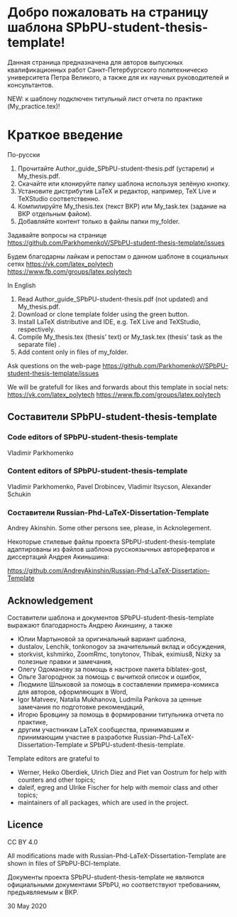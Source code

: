 ﻿# Добро пожаловать на страницу шаблона SPbPU-student-thesis-template!


Данная страница предназначена для авторов выпускных квалификационных работ Санкт-Петербургского политехническо университета Петра Великого, а также для их научных руководителей и консультантов. 

NEW: к шаблону подключен титульный лист отчета по практике (My_practice.tex)!


# Краткое введение

По-русски

1. Прочитайте Author_guide_SPbPU-student-thesis.pdf (устарели) и My_thesis.pdf.
2. Скачайте или клонируйте папку шаблона используя зелёную кнопку.
3. Установите дистрибутив LaTeX и редактор, например, TeX Live и TeXStudio соответственно.
4. Компилируйте My_thesis.tex (текст ВКР) или My_task.tex (задание на ВКР отдельным файом).  
5. Добавляйте контент только в файлы папки my_folder.  


Задавайте вопросы на странице https://github.com/ParkhomenkoV/SPbPU-student-thesis-template/issues

Будем благодарны лайкам и репостам о данном шаблоне в социальных сетях
https://vk.com/latex_polytech
https://www.fb.com/groups/latex.polytech


In English

1. Read Author_guide_SPbPU-student-thesis.pdf (not updated) and My_thesis.pdf.
2. Download or clone template folder using the green button.
3. Install LaTeX distributive and IDE, e.g. TeX Live and TeXStudio, respectively.
4. Compile My_thesis.tex (thesis' text) or My_task.tex (thesis' task as the separate file) .
5. Add content only in files of my_folder.   

Ask questions on the web-page https://github.com/ParkhomenkoV/SPbPU-student-thesis-template/issues

We will be gratefull for likes and forwards about this template in social nets:
https://vk.com/latex_polytech
https://www.fb.com/groups/latex.polytech

## Составители SPbPU-student-thesis-template

### Code editors of SPbPU-student-thesis-template

Vladimir Parkhomenko


### Content editors of SPbPU-student-thesis-template

Vladimir Parkhomenko,
Pavel Drobincev,
Vladimir Itsycson,
Alexander Schukin



### Составители Russian-Phd-LaTeX-Dissertation-Template

Andrey Akinshin. 
Some other persons see, please, in Acknolegement.

Некоторые стилевые файлы проекта SPbPU-student-thesis-template адаптированы из файлов шаблона русскоязычных авторефератов и диссертаций Андрея Акиньшина:

https://github.com/AndreyAkinshin/Russian-Phd-LaTeX-Dissertation-Template


## Acknowledgement


Составители шаблона и документов SPbPU-student-thesis-template выражают благодарность Андрею Акиншину, а также

- Юлии Мартыновой за оригинальный вариант шаблона,
- dustalov, Lenchik, tonkonogov за значительный вклад и обсуждения,
- storkvist, kshmirko, ZoomRmc, tonytonov, Thibak, eximius8, Nizky за полезные правки и замечания,
- Олегу Одоманову за помощь в настроке пакета biblatex-gost,
- Ольге Загороднюк за помощь с вычиткой описок и ошибок,
- Людмиле Шлыковой за помощь в составлении примера-комикса для авторов, оформляющих в Word,
- Igor Matveev, Natalia Mukhanova, Ludmila Pankova за ценные замечания по подготовке рекомендаций,
- Игорю Бровцину за помощь в формировании титульника отчета по практике,
- другим участникам LaTeX сообщества, принимавшим и принимающим участие в разработке Russian-Phd-LaTeX-Dissertation-Template и SPbPU-student-thesis-template.

Template editors are grateful to

- Werner, Heiko Oberdiek, Ulrich Diez and Piet van Oostrum for help with counters and other topics;
- daleif, egreg and Ulrike Fischer for help with memoir class and other topics;
- maintainers of all packages, which are used in the project.
 

## Licence

CC BY 4.0

All modifications made with Russian-Phd-LaTeX-Dissertation-Template are shown in files of SPbPU-BCI-template.


Документы проекта SPbPU-student-thesis-template не являются официальными документами SPbPU, но соответствуют требованиям, предъявляемым к ВКР. 

30 May 2020